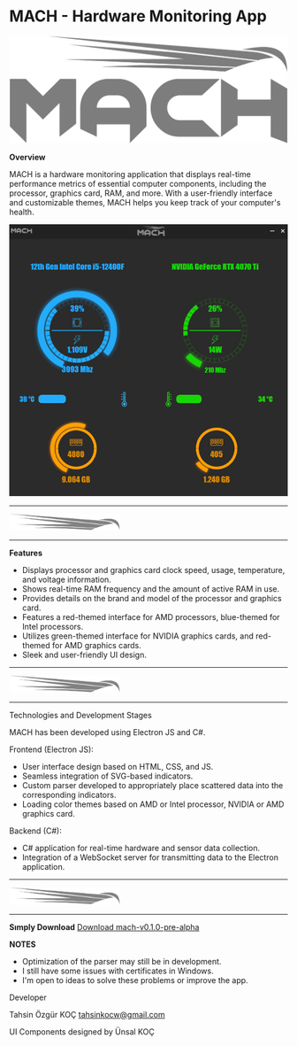 # MACH - Hardware Monitoring App

![Mach Logo](https://github.com/tahsinkoc/mach/blob/80c7a34eaf31dd89c42614071f906cc72a9e7bf5/src/assets/1x/mach%20logo.png)

**Overview**

MACH is a hardware monitoring application that displays real-time performance metrics of essential computer components, including the processor, graphics card, RAM, and more. With a user-friendly interface and customizable themes, MACH helps you keep track of your computer's health.

<img src="src/assets/1.png"/>

---

<img src="https://github.com/tahsinkoc/mach/blob/5773db2e7e0d08182966b8c1711b9557ffe4cdd2/src/assets/mach%20logo.svg" width="200px" /> 

---

**Features**


- Displays processor and graphics card clock speed, usage, temperature, and voltage information.
- Shows real-time RAM frequency and the amount of active RAM in use.
- Provides details on the brand and model of the processor and graphics card.
- Features a red-themed interface for AMD processors, blue-themed for Intel processors.
- Utilizes green-themed interface for NVIDIA graphics cards, and red-themed for AMD graphics cards.
- Sleek and user-friendly UI design.

---

<img src="https://github.com/tahsinkoc/mach/blob/5773db2e7e0d08182966b8c1711b9557ffe4cdd2/src/assets/mach%20logo.svg" width="200px" /> 

---
Technologies and Development Stages

MACH has been developed using Electron JS and C#.

Frontend (Electron JS):
- User interface design based on HTML, CSS, and JS.
- Seamless integration of SVG-based indicators.
- Custom parser developed to appropriately place scattered data into the corresponding indicators.
- Loading color themes based on AMD or Intel processor, NVIDIA or AMD graphics card.

Backend (C#):

- C# application for real-time hardware and sensor data collection.
- Integration of a WebSocket server for transmitting data to the Electron application.

---

<img src="https://github.com/tahsinkoc/mach/blob/5773db2e7e0d08182966b8c1711b9557ffe4cdd2/src/assets/mach%20logo.svg" width="200px" /> 

---

**Sımply Download**
[Download mach-v0.1.0-pre-alpha](https://github.com/tahsinkoc/mach/releases/tag/MACH-v0.1.0-pre-alpha)

**NOTES**
- Optimization of the parser may still be in development.
- I still have some issues with certificates in Windows.
- I'm open to ideas to solve these problems or improve the app.

Developer

Tahsin Özgür KOÇ 
tahsinkocw@gmail.com

UI Components designed by Ünsal KOÇ

